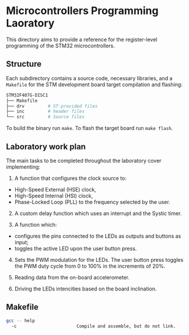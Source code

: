 # Microcontrollers Programming Laoratory

This directory aims to provide a reference for the register-level programming of
the STM32 microcontrollers.

## Structure

Each subdirectory contains a source code, necessary libraries, and a `Makefile`
for the STM development board target compilation and flashing:

```sh
STM32F407G-DISC1
├── Makefile
├── drv         # ST-provided files
├── inc         # header files
└── src         # Source files
```

To build the binary run `make`. To flash the target board run `make flash`.

## Laboratory work plan

The main tasks to be completed throughout the laboratory cover implementing:

1. A function that configures the clock source to:

- High-Speed External (HSE) clock,
- High-Speed Internal (HSI) clock,
- Phase-Locked Loop (PLL) to the frequency selected by the user.

2. A custom delay function which uses an interrupt and the Systic timer.

3. A function which:

- configures the pins connected to the LEDs as outputs and buttons as input;
- toggles the active LED upon the user button press.

4. Sets the PWM modulation for the LEDs. The user button press toggles the PWM
duty cycle from 0 to 100% in the increments of 20%.

5. Reading data from the on-board accelerometer.

6. Driving the LEDs intencities based on the board inclination.

## Makefile

```sh
gcc -- help
  -c                       Compile and assemble, but do not link.
```
